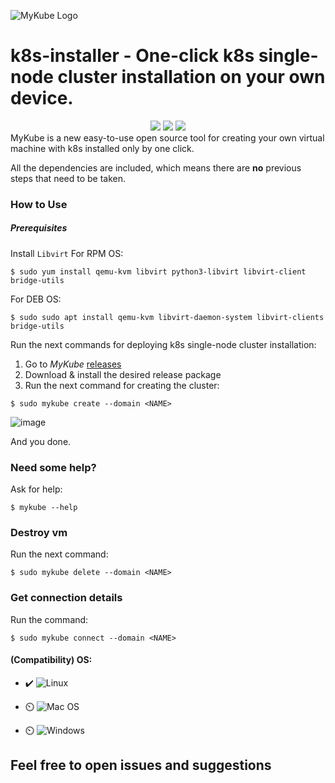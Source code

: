 ![MyKube Logo](https://user-images.githubusercontent.com/100173467/202854244-a0b4d1c7-27a5-45f0-a2cb-b93615993c11.png)





# k8s-installer - One-click k8s single-node cluster installation on your own device.

<div align="center">
  <img src="https://img.shields.io/github/license/guyst16/mykube">
  <img src="https://img.shields.io/github/languages/code-size/guyst16/mykube"> 
  <img src="https://github.com/guyst16/mykube/workflows/Lint%20Code%20Base/badge.svg">
</div>
MyKube is a new easy-to-use open source tool for creating your own virtual machine with k8s installed only by one click.

All the dependencies are included, which means there are **no** previous steps that need to be taken.

### How to Use

##### Prerequisites
Install `Libvirt`
For RPM OS:
```
$ sudo yum install qemu-kvm libvirt python3-libvirt libvirt-client bridge-utils
```
For DEB OS:
```
$ sudo sudo apt install qemu-kvm libvirt-daemon-system libvirt-clients bridge-utils
```

Run the next commands for deploying k8s single-node cluster installation:

1. Go to _MyKube_ [releases](https://github.com/guyst16/mykube/releases/tag/v0.0.1-alpha)
2. Download & install the desired release package
3. Run the next command for creating the cluster:
```
$ sudo mykube create --domain <NAME>
```
![image](https://github.com/guyst16/mykube/assets/100173467/4ac2ebb4-ce5b-4305-bab1-c659abebfc5d)


And you done.

### Need some help?

Ask for help:
```
$ mykube --help
```
### Destroy vm

Run the next command:

```
$ sudo mykube delete --domain <NAME>
```

### Get connection details

Run the command:

```
$ sudo mykube connect --domain <NAME>
```


#### (Compatibility) OS:

- ✔️ ![Linux](https://img.shields.io/badge/Linux-FCC624?style=for-the-badge&logo=linux&logoColor=black)

- ⏲️ ![Mac OS](https://img.shields.io/badge/mac%20os-000000?style=for-the-badge&logo=apple&logoColor=white) 

- ⏲️ ![Windows](https://img.shields.io/badge/Windows-0078D6?style=for-the-badge&logo=windows&logoColor=white)





## Feel free to open issues and suggestions

